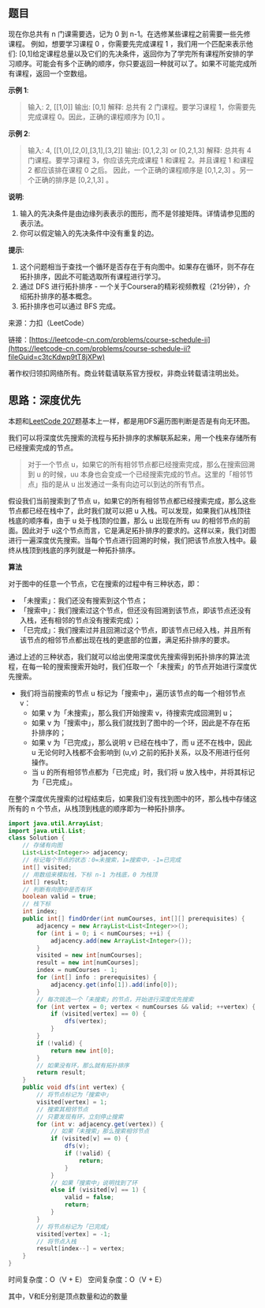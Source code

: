 ## 题目

现在你总共有 n 门课需要选，记为 0 到 n-1。在选修某些课程之前需要一些先修课程。 例如，想要学习课程 0 ，你需要先完成课程 1 ，我们用一个匹配来表示他们: [0,1]给定课程总量以及它们的先决条件，返回你为了学完所有课程所安排的学习顺序。可能会有多个正确的顺序，你只要返回一种就可以了。如果不可能完成所有课程，返回一个空数组。

**示例 1**:

>输入: 2, [[1,0]]
>输出: [0,1]
>解释: 总共有 2 门课程。要学习课程 1，你需要先完成课程 0。因此，正确的课程顺序为 [0,1] 。

**示例 2**:

>输入: 4, [[1,0],[2,0],[3,1],[3,2]]
>输出: [0,1,2,3] or [0,2,1,3]
>解释: 总共有 4 门课程。要学习课程 3，你应该先完成课程 1 和课程 2。并且课程 1 和课程 2 都应该排在课程 0 之后。
>因此，一个正确的课程顺序是 [0,1,2,3] 。另一个正确的排序是 [0,2,1,3] 。

**说明**:

1. 输入的先决条件是由边缘列表表示的图形，而不是邻接矩阵。详情请参见图的表示法。
2. 你可以假定输入的先决条件中没有重复的边。

**提示**:

1. 这个问题相当于查找一个循环是否存在于有向图中。如果存在循环，则不存在拓扑排序，因此不可能选取所有课程进行学习。
2. 通过 DFS 进行拓扑排序 - 一个关于Coursera的精彩视频教程（21分钟），介绍拓扑排序的基本概念。
3. 拓扑排序也可以通过 BFS 完成。

来源：力扣（LeetCode）

链接：[https://leetcode-cn.com/problems/course-schedule-ii](https://leetcode-cn.com/problems/course-schedule-ii?fileGuid=c3tcKdwp9tT8jXPw)

著作权归领扣网络所有。商业转载请联系官方授权，非商业转载请注明出处。

## 思路：深度优先

本题和[LeetCode 207](https://leetcode-cn.com/problems/course-schedule?fileGuid=c3tcKdwp9tT8jXPw)题基本上一样，都是用DFS遍历图判断是否是有向无环图。

我们可以将深度优先搜索的流程与拓扑排序的求解联系起来，用一个栈来存储所有已经搜索完成的节点。

>对于一个节点 u，如果它的所有相邻节点都已经搜索完成，那么在搜索回溯到 u 的时候，uu 本身也会变成一个已经搜索完成的节点。这里的「相邻节点」指的是从 u 出发通过一条有向边可以到达的所有节点。

假设我们当前搜索到了节点 u，如果它的所有相邻节点都已经搜索完成，那么这些节点都已经在栈中了，此时我们就可以把 u 入栈。可以发现，如果我们从栈顶往栈底的顺序看，由于 u 处于栈顶的位置，那么 u 出现在所有 uu 的相邻节点的前面。因此对于 u这个节点而言，它是满足拓扑排序的要求的。这样以来，我们对图进行一遍深度优先搜索。当每个节点进行回溯的时候，我们把该节点放入栈中。最终从栈顶到栈底的序列就是一种拓扑排序。

**算法**

对于图中的任意一个节点，它在搜索的过程中有三种状态，即：

* 「未搜索」：我们还没有搜索到这个节点；
* 「搜索中」：我们搜索过这个节点，但还没有回溯到该节点，即该节点还没有入栈，还有相邻的节点没有搜索完成）；
* 「已完成」：我们搜索过并且回溯过这个节点，即该节点已经入栈，并且所有该节点的相邻节点都出现在栈的更底部的位置，满足拓扑排序的要求。

通过上述的三种状态，我们就可以给出使用深度优先搜索得到拓扑排序的算法流程，在每一轮的搜索搜索开始时，我们任取一个「未搜索」的节点开始进行深度优先搜索。

* 我们将当前搜索的节点 u 标记为「搜索中」，遍历该节点的每一个相邻节点 v：
    * 如果 v 为「未搜索」，那么我们开始搜索 v，待搜索完成回溯到 u；
    * 如果 v 为「搜索中」，那么我们就找到了图中的一个环，因此是不存在拓扑排序的；
    * 如果 v 为「已完成」，那么说明 v 已经在栈中了，而 u 还不在栈中，因此 u 无论何时入栈都不会影响到 (u,v) 之前的拓扑关系，以及不用进行任何操作。
    * 当 u 的所有相邻节点都为「已完成」时，我们将 u 放入栈中，并将其标记为「已完成」。

在整个深度优先搜索的过程结束后，如果我们没有找到图中的环，那么栈中存储这所有的 n 个节点，从栈顶到栈底的顺序即为一种拓扑排序。

```java
import java.util.ArrayList;
import java.util.List;
class Solution {
    // 存储有向图
    List<List<Integer>> adjacency;
    // 标记每个节点的状态：0=未搜索，1=搜索中，-1=已完成
    int[] visited;
    // 用数组来模拟栈，下标 n-1 为栈底，0 为栈顶
    int[] result;
    // 判断有向图中是否有环
    boolean valid = true;
    // 栈下标
    int index;
    public int[] findOrder(int numCourses, int[][] prerequisites) {
        adjacency = new ArrayList<List<Integer>>();
        for (int i = 0; i < numCourses; ++i) {
            adjacency.add(new ArrayList<Integer>());
        }
        visited = new int[numCourses];
        result = new int[numCourses];
        index = numCourses - 1;
        for (int[] info : prerequisites) {
            adjacency.get(info[1]).add(info[0]);
        }
        // 每次挑选一个「未搜索」的节点，开始进行深度优先搜索
        for (int vertex = 0; vertex < numCourses && valid; ++vertex) {
            if (visited[vertex] == 0) {
                dfs(vertex);
            }
        }
        if (!valid) {
            return new int[0];
        }
        // 如果没有环，那么就有拓扑排序
        return result;
    }
    public void dfs(int vertex) {
        // 将节点标记为「搜索中」
        visited[vertex] = 1;
        // 搜索其相邻节点
        // 只要发现有环，立刻停止搜索
        for (int v: adjacency.get(vertex)) {
            // 如果「未搜索」那么搜索相邻节点
            if (visited[v] == 0) {
                dfs(v);
                if (!valid) {
                    return;
                }
            }
            // 如果「搜索中」说明找到了环
            else if (visited[v] == 1) {
                valid = false;
                return;
            }
        }
        // 将节点标记为「已完成」
        visited[vertex] = -1;
        // 将节点入栈
        result[index--] = vertex;
    }
}
```
时间复杂度：O（V + E）
空间复杂度：O（V + E）

其中，V和E分别是顶点数量和边的数量

